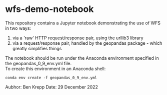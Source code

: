 # wfs-demo-notebook

This repository contains a Jupyter notebook demonstrating the use of WFS in two ways:
1. via a 'raw' HTTP request/response pair, using the urllib3 library
2. via a request/response pair, handled by the geopandas package - which greatly simplifies things

The notebook should be run under the Anaconda environment specified in the geopandas_0_9_env.yml file.  
To create this environment in an Anaconda shell:
```
conda env create -f geopandas_0_9_env.yml
```

Aubhor: Ben Krepp
Date: 29 December 2022
